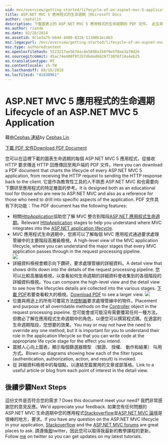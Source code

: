 ```yaml
---
uid: mvc/overview/getting-started/lifecycle-of-an-aspnet-mvc-5-application
title: ASP.NET MVC 5 應用程式的生命週期 |Microsoft Docs
author: cephalin
description: 下載圖表上的 ASP.NET MVC 5 應用程式的生命週期的 PDF 文件。 此生命週期文件提供 MVC 生命週期的高層級檢視...
ms.author: riande
ms.date: 02/28/2014
ms.assetid: 9c1e3a75-b644-4480-8326-11300b1ec4b3
msc.legacyurl: /mvc/overview/getting-started/lifecycle-of-an-aspnet-mvc-5-application
msc.type: authoredcontent
ms.openlocfilehash: 5523217ae5674ac4e5898a150f9e5f0ae3a70d26
ms.sourcegitcommit: 45ac74e400f9f2b7dbded66297730f6f14a4eb25
ms.translationtype: MT
ms.contentlocale: zh-TW
ms.lasthandoff: 08/16/2018
ms.locfileid: "41830961"
---
```

<a name="lifecycle-of-an-aspnet-mvc-5-application"></a><span data-ttu-id="8349f-104">ASP.NET MVC 5 應用程式的生命週期</span><span class="sxs-lookup"><span data-stu-id="8349f-104">Lifecycle of an ASP.NET MVC 5 Application</span></span>
====================
<span data-ttu-id="8349f-105">藉由[Cephas 連結](https://github.com/cephalin)</span><span class="sxs-lookup"><span data-stu-id="8349f-105">by [Cephas Lin](https://github.com/cephalin)</span></span>

[<span data-ttu-id="8349f-106">下載 PDF 文件</span><span class="sxs-lookup"><span data-stu-id="8349f-106">Download PDF Document</span></span>](lifecycle-of-an-aspnet-mvc-5-application/_static/lifecycle-of-an-aspnet-mvc-5-application1.pdf)

<span data-ttu-id="8349f-107">您可以在這裡下載的圖表生命週期的每個 ASP.NET MVC 5 應用程式，從接收 HTTP 要求傳送 HTTP 回應傳回至用戶端的 PDF 文件。</span><span class="sxs-lookup"><span data-stu-id="8349f-107">Here you can download a PDF document that charts the lifecycle of every ASP.NET MVC 5 application, from receiving the HTTP request to sending the HTTP response back to the client.</span></span> <span data-ttu-id="8349f-108">它是作為教育性工具的人不熟悉 ASP.NET MVC 和也需要向下鑽研至應用程式的特定層面的參考。</span><span class="sxs-lookup"><span data-stu-id="8349f-108">It is designed both as an educational tool for those who are new to ASP.NET MVC and also as a reference for those who need to drill into specific aspects of the application.</span></span> <span data-ttu-id="8349f-109">PDF 文件具有下列功能：</span><span class="sxs-lookup"><span data-stu-id="8349f-109">The PDF document has the following features:</span></span>

- <span data-ttu-id="8349f-110">相關[HttpApplication](https://msdn.microsoft.com/library/system.web.httpapplication.aspx)協助您了解 MVC 整合到階段[ASP.NET 應用程式生命週期](https://msdn.microsoft.com/library/bb470252.aspx)。</span><span class="sxs-lookup"><span data-stu-id="8349f-110">Relevant [HttpApplication](https://msdn.microsoft.com/library/system.web.httpapplication.aspx) stages to help you understand where MVC integrates into the [ASP.NET application lifecycle](https://msdn.microsoft.com/library/bb470252.aspx).</span></span>
- <span data-ttu-id="8349f-111">MVC 應用程式生命週期中，您將可以了解每個 MVC 應用程式通過要求處理管線中的主要階段高層級檢視。</span><span class="sxs-lookup"><span data-stu-id="8349f-111">A high-level view of the MVC application lifecycle, where you can understand the major stages that every MVC application passes through in the request processing pipeline.</span></span>  
    ![](lifecycle-of-an-aspnet-mvc-5-application/_static/image1.jpg)
- <span data-ttu-id="8349f-112">詳細資料檢視會顯示向下鑽研，要求處理管線的詳細資料。</span><span class="sxs-lookup"><span data-stu-id="8349f-112">A detail view that shows drills down into the details of the request processing pipeline.</span></span> <span data-ttu-id="8349f-113">您可以比較高層級檢視，以查看如何生命週期的詳細資料會收集到的各個階段的詳細資料檢視。</span><span class="sxs-lookup"><span data-stu-id="8349f-113">You can compare the high-level view and the detail view to see how the lifecycles details are collected into the various stages.</span></span> <span data-ttu-id="8349f-114">[下載 PDF](lifecycle-of-an-aspnet-mvc-5-application/_static/lifecycle-of-an-aspnet-mvc-5-application1.pdf)若要查看較大的檢視。</span><span class="sxs-lookup"><span data-stu-id="8349f-114">[Download PDF](lifecycle-of-an-aspnet-mvc-5-application/_static/lifecycle-of-an-aspnet-mvc-5-application1.pdf) to see a larger view.</span></span>
    ![](lifecycle-of-an-aspnet-mvc-5-application/_static/image2.jpg)
- <span data-ttu-id="8349f-115">位置與用途上的所有可覆寫方法[控制器](https://msdn.microsoft.com/library/system.web.mvc.controller.aspx)要求處理管線中的物件。</span><span class="sxs-lookup"><span data-stu-id="8349f-115">Placement and purpose of all overridable methods on the [Controller](https://msdn.microsoft.com/library/system.web.mvc.controller.aspx) object in the request processing pipeline.</span></span> <span data-ttu-id="8349f-116">您可能會或可能沒有需要覆寫任何一種方法，但務必了解在應用程式生命週期中的角色，以便您可以撰寫程式碼，在適當的生命週期階段，您想要的效果。</span><span class="sxs-lookup"><span data-stu-id="8349f-116">You may or may not have the need to override any one method, but it is important for you to understand their role in the application lifecycle so that you can write code at the appropriate life cycle stage for the effect you intend.</span></span>
- <span data-ttu-id="8349f-117">震撼人心向上圖表，顯示每個篩選器類型 （驗證、 授權、 動作和結果） 叫用方式。</span><span class="sxs-lookup"><span data-stu-id="8349f-117">Blown-up diagrams showing how each of the filter types (authentication, authorization, action, and result) is invoked.</span></span>
- <span data-ttu-id="8349f-118">從 詳細資料檢視中的每個點，以連結至篇實用的文章或部落格。</span><span class="sxs-lookup"><span data-stu-id="8349f-118">Link to a useful article or blog from each point of interest in the detail view.</span></span>


## <a name="next-steps"></a><span data-ttu-id="8349f-119">後續步驟</span><span class="sxs-lookup"><span data-stu-id="8349f-119">Next Steps</span></span>

<span data-ttu-id="8349f-120">這份文件是否符合您的需求？</span><span class="sxs-lookup"><span data-stu-id="8349f-120">Does this document meet your need?</span></span> <span data-ttu-id="8349f-121">我們非常感謝您的意見反應。</span><span class="sxs-lookup"><span data-stu-id="8349f-121">We'd appreciate your feedback.</span></span> <span data-ttu-id="8349f-122">如果您有任何問題的 ASP.NET MVC 生命週期中您的應用程式[Stackoverflow](http://stackoverflow.com/help)並[ASP.NET MVC 論壇](https://forums.asp.net/1146.aspx)是很棒的地方，要求。</span><span class="sxs-lookup"><span data-stu-id="8349f-122">If you have any question on the ASP.NET MVC lifecycle in your application, [Stackoverflow](http://stackoverflow.com/help) and the [ASP.NET MVC forums](https://forums.asp.net/1146.aspx) are great places to ask.</span></span> <span data-ttu-id="8349f-123">請遵循[我](https://twitter.com/Cephas_MSFT)twitter，因此您可以取得我最新的教學課程的更新。</span><span class="sxs-lookup"><span data-stu-id="8349f-123">Follow [me](https://twitter.com/Cephas_MSFT) on twitter so you can get updates on my latest tutorials.</span></span>
